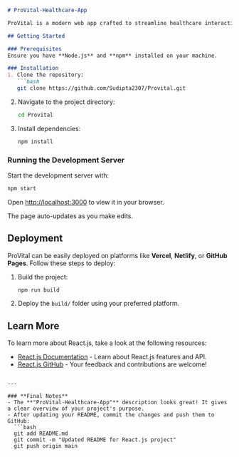 ```markdown
# ProVital-Healthcare-App

ProVital is a modern web app crafted to streamline healthcare interactions. With a responsive design, seamless navigation, and secure patient-doctor registrations, it ensures efficiency and accessibility. Building ProVital was a rewarding journey, enhancing my skills and creating a solution that simplifies healthcare for users.

## Getting Started

### Prerequisites
Ensure you have **Node.js** and **npm** installed on your machine.

### Installation
1. Clone the repository:
   ```bash
   git clone https://github.com/Sudipta2307/Provital.git
   ```
2. Navigate to the project directory:
   ```bash
   cd Provital
   ```
3. Install dependencies:
   ```bash
   npm install
   ```

### Running the Development Server
Start the development server with:
```bash
npm start
```
Open [http://localhost:3000](http://localhost:3000) to view it in your browser.

The page auto-updates as you make edits.

## Deployment
ProVital can be easily deployed on platforms like **Vercel**, **Netlify**, or **GitHub Pages**. Follow these steps to deploy:

1. Build the project:
   ```bash
   npm run build
   ```
2. Deploy the `build/` folder using your preferred platform.

## Learn More
To learn more about React.js, take a look at the following resources:
- [React.js Documentation](https://reactjs.org/docs/getting-started.html) - Learn about React.js features and API.
- [React.js GitHub](https://github.com/facebook/react) - Your feedback and contributions are welcome!

```

---

### **Final Notes**
- The **"ProVital-Healthcare-App"** description looks great! It gives a clear overview of your project's purpose.
- After updating your README, commit the changes and push them to GitHub:
  ```bash
  git add README.md
  git commit -m "Updated README for React.js project"
  git push origin main
  ```
